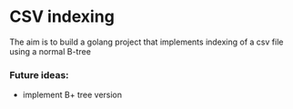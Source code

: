 # CSV indexing

The aim is to build a golang project that implements indexing of a csv file using a normal B-tree

### Future ideas:

- implement B+ tree version
